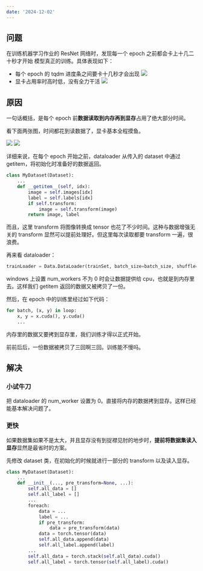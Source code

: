 ```yaml
---
date: '2024-12-02'
---
```


## 问题

在训练机器学习作业的 ResNet 网络时，发现每一个 epoch 之前都会卡上十几二十秒才开始 模型真正的训练。具体表现如下：

- 每个 epoch 的 tqdm 进度条之间要卡十几秒才会出现
![](https://runzblog.oss-cn-hangzhou.aliyuncs.com/postimg/202412022032540.png)
- 显卡占用率时高时低，没有全力干活
![](https://runzblog.oss-cn-hangzhou.aliyuncs.com/postimg/202412022042166.png)


## 原因

一句话概括，是每个 epoch 前**数据读取到内存再到显存**占用了绝大部分时间。

看下面两张图，时间都花到读数据了，显卡基本全程摸鱼。

![](https://runzblog.oss-cn-hangzhou.aliyuncs.com/postimg/202412022151904.png)
![](https://runzblog.oss-cn-hangzhou.aliyuncs.com/postimg/202412022151536.png)


详细来说，在每个 epoch 开始之前，dataloader 从传入的 dataset 中通过 getitem，将初始化时准备好的数据返回。

```python
class MyDataset(Dataset):
	...
	def __getitem__(self, idx):
		image = self.images[idx]
        label = self.labels[idx]
        if self.transform:
            image = self.transform(image)
        return image, label
```

而且，这里 transform 将图像转换成 tensor 也花了不少时间。这种与数据增强无关的 transform 显然可以提前处理好。但这里每次读取都要 transform 一遍，很浪费。

再来看 dataloader：

```python
trainLoader = Data.DataLoader(trainSet, batch_size=batch_size, shuffle=True, num_workers=16, drop_last=True)
```

windows 上设置 num_workers 不为 0 时会让数据提供给 cpu，也就是到内存里去。这样我们 getitem 返回的数据又被拷贝了一份。

然后，在 epoch 中的训练里经过如下代码：

```python
for batch, (x, y) in loop:
	x, y = x.cuda(), y.cuda()
	...
```

内存里的数据又要拷到显存里，我们训练才得以正式开始。

前前后后，一份数据被拷贝了三回啊三回。训练能不慢吗。

## 解决

### 小试牛刀

把 dataloader 的 num_worker 设置为 0。直接将内存的数据拷到显存。这样已经能基本解决问题了。

### 更快

如果数据集如果不是太大，并且显存没有到捉襟见肘的地步时，**提前将数据集读入显存**显然是最省时的方案。

先修改 dataset 类，在初始化的时候就进行一部分的 transform 以及读入显存。

```python
class MyDataset(Dataset):
	...
	def __init__(..., pre_transform=None, ...):
		self.all_data = []
		self.all_label = []
		...
		foreach:
			data = ...
			label = ...
			if pre_transform:
				data = pre_transform(data)
			data = torch.tensor(data)
			self.all_data.append(data)
			self.all_label.append(label)
		...
		self.all_data = torch.stack(self.all_data).cuda()
		self.all_label = torch.tensor(self.all_label).cuda()
		
```